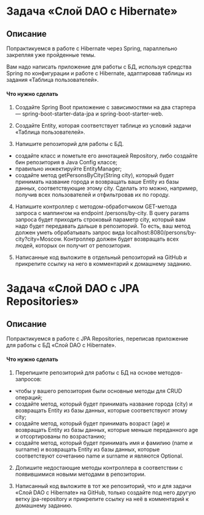 # Задача «Слой DAO c Hibernate»
## Описание

Попрактикуемся в работе с Hibernate через Spring, параллельно закрепляя уже пройденные темы.

Вам надо написать приложение для работы с БД, используя средства Spring по конфигурации и работе с Hibernate, адаптировав таблицы из задания «Таблица пользователей».

#### Что нужно сделать

1. Создайте Spring Boot приложение с зависимостями на два стартера — spring-boot-starter-data-jpa и spring-boot-starter-web.


2. Создайте Entity, которая соответствует таблице из условий задачи «Таблица пользователей».


3. Напишите репозиторий для работы с БД.

- создайте класс и пометьте его аннотацией Repository, либо создайте бин репозитория в Java Config классе;
- правильно инжектируйте EntityManager;
- создайте метод getPersonsByCity(String city), который будет принимать название города и возвращать ваше Entity из базы данных, соответствующие этому city. Сделать это можно, например, получив всех пользователей и отфильтровав их по городу.
4. Напишите контроллер с методом-обработчиком GET-метода запроса с маппингом на endpoint /persons/by-city. В query params запроса будет приходить строковый параметр city, который вам надо будет передавать дальше в репозиторий. То есть, ваш метод должен уметь обрабатывать запрос вида localhost:8080/persons/by-city?city=Moscow. Контроллер должен будет возвращать всех людей, которых он получит от репозитория.


5. Написанные код выложите в отдельный репозиторий на GitHub и прикрепите ссылку на него в комментарий к домашнему заданию.

# Задача «Слой DAO c JPA Repositories»
## Описание
Попрактикуемся в работе с JPA Repositories, переписав приложение для работы с БД «Слой DAO c Hibernate».

#### Что нужно сделать

1. Перепишите репозиторий для работы с БД на основе методов-запросов:
- чтобы у вашего репозитория были основные методы для CRUD операций;
- создайте метод, который будет принимать название города (city) и возвращать Entity из базы данных, которые соответствуют этому city;
- создайте метод, который будет принимать возраст (age) и возвращать Entity из базы данных, которые меньше переданного age и отсортированы по возрастанию;
- создайте метод, который будет принимать имя и фамилию (name и surname) и возвращать Entity из базы данных, которые соответствуют сочетанию name и surname и являются Optional.
2. Допишите недостающие методы контроллера в соответствии с появившимися новыми методами в репозитории.

3. Написанный код выложите в тот же репозиторий, что и для задачи «Слой DAO c Hibernate» на GitHub, только создайте под него другую ветку jpa-repository и прикрепите ссылку на неё в комментарий к домашнему заданию.